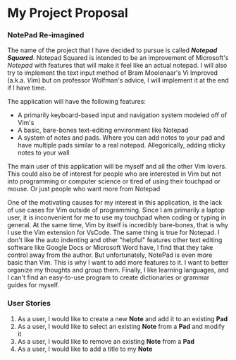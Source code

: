 # My Project Proposal

### NotePad Re-imagined

The name of the project that I have decided to pursue is called ***Notepad Squared***. 
Notepad Squared is intended to be an improvement of Microsoft's *Notepad* 
with features that will make it feel like an actual notepad. I will also try to implement the text input method of 
Bram Moolenaar's Vi Improved (a.k.a. *Vim*) but on professor Wolfman's advice, 
I will implement it at the end if I have time.

The application will have the following features:
- A primarily keyboard-based input and navigation 
system modeled off of Vim's
- A basic, bare-bones text-editing environment like Notepad
- A system of notes and pads. Where you can add notes to your pad and have multiple pads similar to a real notepad. 
Allegorically, adding sticky notes to your wall 

The main user of this application will be myself and all the other Vim lovers. This could also be of interest for 
people who are interested in Vim but not into 
programming or computer science or tired of using their touchpad or mouse. Or just people who want more from Notepad

One of the motivating causes for my interest in this application,
is the lack of use cases for Vim outside of programming. Since I am primarily a laptop user, it is inconvenient for me 
to use my touchpad when coding or typing in general. At the same time, Vim by itself is incredibly bare-bones, 
that is why I use the Vim extension for VsCode. The same thing is true for Notepad. I don't like the auto indenting 
and other "helpful" features other text editing software like Google Docs or Microsoft Word have, I find that they
take control away from the author. But unfortunately, NotePad is even more basic than Vim. This is why I
want to add more features to it. I want to better organize my thoughts and group them.
Finally, I like learning languages, and I can't find an easy-to-use program to
create dictionaries or grammar guides for myself.

### User Stories

1. As a user, I would like to create a new **Note** and add it to an existing **Pad**
2. As a user, I would like to select an existing **Note** from a **Pad** and modify it
3. As a user, I would like to remove an existing **Note** from a **Pad**
4. As a user, I would like to add a title to my **Note**